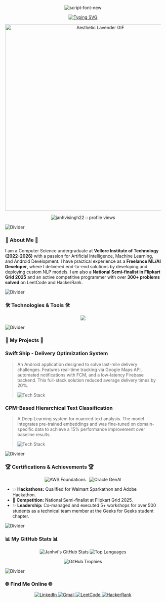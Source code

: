 <p align="center">
  <img src="https://readme-typing-svg.demolab.com?font=Parisienne&size=40&duration=3000&pause=1000&color=B28DFF&center=true&vCenter=true&width=600&height=100&lines=Hi+there,+I'm+Janhvi+Singh" alt="script-font-new" border="0">
</p>

<p align="center">
  <a href="https://git.io/typing-svg">
    <img src="https://readme-typing-svg.demolab.com?font=Kalam&weight=700&size=25&pause=1000&color=B28DFF&background=00000000&center=true&vCenter=true&width=500&lines=B.Tech+Student+at+VIT-AP;Freelance+AI+%26+ML+Developer;Flipkart+Grid+National+Semi-Finals" alt="Typing SVG" />
  </a>
</p>

<p align="center">
  <img src="https://i.pinimg.com/originals/94/33/b9/9433b9b1390976935105391e4a57088b.gif" alt="Aesthetic Lavender GIF" width="600px" />
</p>

<p align="center">
  <img src="https://gpvc.arturio.dev/janhvisingh22" alt="janhvisingh22 :: profile views" />
</p>

<img src="https://i.pinimg.com/originals/5c/36/ad/5c36ad1a932d0fc282922709c91a32a6.gif" alt="Divider">

### 🌸 **About Me** 🌸

I am a Computer Science undergraduate at **Vellore Institute of Technology (2022-2026)** with a passion for Artificial Intelligence, Machine Learning, and Android Development. I have practical experience as a **Freelance ML/AI Developer**, where I delivered end-to-end solutions by developing and deploying custom NLP models. I am also a **National Semi-finalist in Flipkart Grid 2025** and an active competitive programmer with over **300+ problems solved** on LeetCode and HackerRank.

<img src="https://i.pinimg.com/originals/5c/36/ad/5c36ad1a932d0fc282922709c91a32a6.gif" alt="Divider">

### 🛠️ **Technologies & Tools** 🛠️

<p align="center">
  <a href="https://skillicons.dev">
    <img src="https://skillicons.dev/icons?i=python,java,kotlin,dart,r,sql,tensorflow,pytorch,sklearn,pandas,numpy,aws,firebase,docker,git,androidstudio,vscode,figma&perline=9" />
  </a>
</p>

<img src="https://i.pinimg.com/originals/5c/36/ad/5c36ad1a932d0fc282922709c91a32a6.gif" alt="Divider">

### 🚀 **My Projects** 🚀

### Swift Ship - Delivery Optimization System
> An Android application designed to solve last-mile delivery challenges. Features real-time tracking via Google Maps API, automated notifications with FCM, and a low-latency Firebase backend. This full-stack solution reduced average delivery times by 20%.
> <p>
>   <img src="https://skillicons.dev/icons?i=android,java,firebase" alt="Tech Stack"/>
> </p>

### CPM-Based Hierarchical Text Classification
> A Deep Learning system for nuanced text analysis. The model integrates pre-trained embeddings and was fine-tuned on domain-specific data to achieve a 15% performance improvement over baseline results.
> <p>
>   <img src="https://skillicons.dev/icons?i=python,tensorflow,pytorch,huggingface" alt="Tech Stack"/>
 </p>

<img src="https://i.pinimg.com/originals/5c/36/ad/5c36ad1a932d0fc282922709c91a32a6.gif" alt="Divider">

### 🏆 **Certifications & Achievements** 🏆

<p align="center">
  <img src="https://img.shields.io/badge/AWS_Cloud_Foundations-E0BBE4?style=for-the-badge&logo=amazon-aws&logoColor=black" alt="AWS Foundations">
  &nbsp;
  <img src="https://img.shields.io/badge/Oracle_Gen_AI_Professional-D8BFD8?style=for-the-badge&logo=oracle&logoColor=black" alt="Oracle GenAI">
</p>

-   ✨ **Hackathons:** Qualified for Walmart Sparkathon and Adobe Hackathon.
-   💖 **Competition:** National Semi-finalist at Flipkart Grid 2025.
-   ✨ **Leadership:** Co-managed and executed 5+ workshops for over 500 students as a technical team member at the Geeks for Geeks student chapter.

<img src="https://i.pinimg.com/originals/5c/36/ad/5c36ad1a932d0fc282922709c91a32a6.gif" alt="Divider">

### 📊 **My GitHub Stats** 📊

<p align="center">
  <img src="https://github-readme-stats.vercel.app/api?username=janhvisingh22&show_icons=true&theme=dracula&hide_border=true&count_private=true" alt="Janhvi's GitHub Stats" />
  <img src="https://github-readme-stats.vercel.app/api/top-langs/?username=janhvisingh22&layout=compact&theme=dracula&hide_border=true" alt="Top Languages" />
</p>

<p align="center">
  <img src="https://github-profile-trophy.vercel.app/?username=janhvisingh22&theme=dracula&hide_border=true&column=4&row=2" alt="GitHub Trophies" />
</p>

<img src="https://i.pinimg.com/originals/5c/36/ad/5c36ad1a932d0fc282922709c91a32a6.gif" alt="Divider">

### 🌐 **Find Me Online** 🌐

<p align="center">
  <a href="https://www.linkedin.com/in/janhvi-singh-0606b3251/" target="_blank">
    <img src="https://img.shields.io/badge/LinkedIn-B28DFF?style=for-the-badge&logo=linkedin&logoColor=white" alt="LinkedIn">
  </a>
  <a href="mailto:janhvisingh1711@gmail.com">
    <img src="https://img.shields.io/badge/Gmail-D8BFD8?style=for-the-badge&logo=gmail&logoColor=black" alt="Gmail">
  </a>
  <a href="[Your-LeetCode-URL]" target="_blank">
    <img src="https://img.shields.io/badge/LeetCode-E0BBE4?style=for-the-badge&logo=leetcode&logoColor=black" alt="LeetCode">
  </a>
  <a href="[Your-HackerRank-URL]" target="_blank">
    <img src="https://img.shields.io/badge/HackerRank-B28DFF?style=for-the-badge&logo=hackerrank&logoColor=white" alt="HackerRank">
  </a>
</p>
